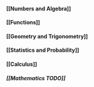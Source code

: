 #### [[Numbers and Algebra]]

#### [[Functions]]

#### [[Geometry and Trigonometry]]

#### [[Statistics and Probability]]

#### [[Calculus]]

##### [[Mathematics TODO]]